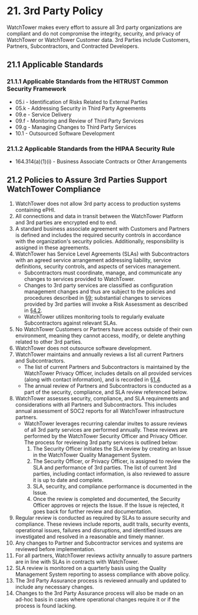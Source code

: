 # 21. 3rd Party Policy

WatchTower makes every effort to assure all 3rd party organizations are compliant and do not compromise the integrity, security, and privacy of WatchTower or WatchTower Customer data. 3rd Parties include Customers, Partners, Subcontractors, and Contracted Developers.

## 21.1 Applicable Standards

### 21.1.1 Applicable Standards from the HITRUST Common Security Framework

*  05.i - Identification of Risks Related to External Parties
*  05.k - Addressing Security in Third Party Agreements
*  09.e - Service Delivery
*  09.f - Monitoring and Review of Third Party Services
*  09.g - Managing Changes to Third Party Services
*  10.1 - Outsourced Software Development

### 21.1.2 Applicable Standards from the HIPAA Security Rule

* 164.314(a)(1)(i) - Business Associate Contracts or Other Arrangements

## 21.2 Policies to Assure 3rd Parties Support WatchTower Compliance

1. WatchTower does not allow 3rd party access to production systems containing ePHI.
2. All connections and data in transit between the WatchTower Platform and 3rd parties are encrypted end to end.
3. A standard business associate agreement with Customers and Partners is defined and includes the required security controls in accordance with the organization's security policies. Additionally, responsibility is assigned in these agreements.
4. WatchTower has Service Level Agreements (SLAs) with Subcontractors with an agreed service arrangement addressing liability, service definitions, security controls, and aspects of services management.
   * Subcontractors must coordinate, manage, and communicate any changes to services provided to WatchTower.
   * Changes to 3rd party services are classified as configuration management changes and thus are subject to the policies and procedures described in [§9](#9.-configuration-management-policy); substantial changes to services provided by 3rd parties will invoke a Risk Assessment as described in [§4.2](#4.2-risk-management-policies).
   * WatchTower utilizes monitoring tools to regularly evaluate Subcontractors against relevant SLAs.
5. No WatchTower Customers or Partners have access outside of their own environment, meaning they cannot access, modify, or delete anything related to other 3rd parties.
6. WatchTower does not outsource software development.
7. WatchTower maintains and annually reviews a list all current Partners and Subcontractors.
   * The list of current Partners and Subcontractors is maintained by the WatchTower Privacy Officer, includes details on all provided services (along with contact information), and is recorded in [§1.4](#1.4-WatchTower-organizational-concepts).
   * The annual review of Partners and Subcontractors is conducted as a part of the security, compliance, and SLA review referenced below.
8. WatchTower assesses security, compliance, and SLA requirements and considerations with all Partners and Subcontractors. This includes annual assessment of SOC2 reports for all WatchTower infrastructure partners.
   * WatchTower leverages recurring calendar invites to assure reviews of all 3rd party services are performed annually. These reviews are performed by the WatchTower Security Officer and Privacy Officer. The process for reviewing 3rd party services is outlined below:
     1. The Security Officer initiates the SLA review by creating an Issue in the WatchTower Quality Management System.
     2. The Security Officer, or Privacy Officer, is assigned to review the SLA and performance of 3rd parties. The list of current 3rd parties, including contact information, is also reviewed to assure it is up to date and complete.
     3. SLA, security, and compliance performance is documented in the Issue.
     4. Once the review is completed and documented, the Security Officer approves or rejects the Issue. If the Issue is rejected, it goes back for further review and documentation.
9. Regular review is conducted as required by SLAs to assure security and compliance. These reviews include reports, audit trails, security events, operational issues, failures and disruptions, and identified issues are investigated and resolved in a reasonable and timely manner.
10. Any changes to Partner and Subcontractor services and systems are reviewed before implementation.
11. For all partners, WatchTower reviews activity annually to assure partners are in line with SLAs in contracts with WatchTower.
12. SLA review is monitored on a quarterly basis using the Quality Management System reporting to assess compliance with above policy.
13. The 3rd Party Assurance process is reviewed annually and updated to include any necessary changes.
14. Changes to the 3rd Party Assurance process will also be made on an ad-hoc basis in cases where operational changes require it or if the process is found lacking. 
